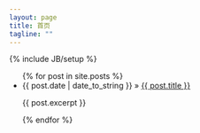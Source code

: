 ```yaml
---
layout: page
title: 首页
tagline: ""
---
```

{% include JB/setup %}

<ul class="posts">
  {% for post in site.posts %}
    <li>
		<span>{{ post.date | date_to_string }}</span> &raquo; 
		<a href="{{ BASE_PATH }}{{ post.url }}">{{ post.title }}</a>
		<p>{{ post.excerpt }}</p>
	</li>
  {% endfor %}
</ul>

